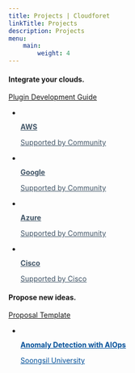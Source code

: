 ```yaml
---
title: Projects | Cloudforet
linkTitle: Projects
description: Projects
menu:
    main:
        weight: 4
---
```


<div class="inner">
    <section class="community-channels">
        <h4>Integrate your clouds.</h4>
	<a href="https://cloudforet.io/docs/developers/plugins/">Plugin Development Guide</a>
        <ul class="channels-list">
             <li class="channel-item">
                <a href="https://github.com/cloudforet-io/plugin-aws-cloud-service-inven-collector" style="color:#415567;" target="_blank" class="channel-link">
                    <figure class="channel-icon"><img src="/images/community/img_github.png" alt=""></figure>
                    <strong class="channel-name">AWS</strong>
                    <p class="channel-description">Supported by Community</p>
                </a>
            </li>
           <li class="channel-item">
                <a href="https://github.com/cloudforet-io/plugin-google-cloud-inven-collector" style="color:#415567;" target="_blank" class="channel-link">
                    <figure class="channel-icon"><img src="/images/community/img_github.png" alt=""></figure>
                    <strong class="channel-name">Google</strong>
                    <p class="channel-description">Supported by Community</p>
                </a>
            </li>
            <li class="channel-item">
                <a href="https://github.com/cloudforet-io/plugin-azure-inven-collector" style="color:#415567;" target="_blank" class="channel-link">
                    <figure class="channel-icon"><img src="/images/community/img_github.png" alt=""></figure>
                    <strong class="channel-name">Azure</strong>
                    <p class="channel-description">Supported by Community</p>
                </a>
            </li>
            <li class="channel-item">
                <a href="https://github.com/cloudforet-io" style="color:#415567;" target="_blank" class="channel-link">
                    <figure class="channel-icon"><img src="/images/community/img_github.png" alt=""></figure>
                    <strong class="channel-name">Cisco</strong>
                    <p class="channel-description">Supported by Cisco</p>
                </a>
            </li>
        </ul>
    </section>
    <section class="community-channels">
        <h4>Propose new ideas.</h4>
	<a href="https://github.com/cloudforet-io/tsc/tree/master/proposals">Proposal Template</a>
	<ul class="channels-list">
            <li class="channel-item">
                <a href="https://docs.google.com/presentation/d/1TAYh8YTiIJKfhn7d_XbtAGmyKkwEh-Xk/edit?usp=sharing&ouid=116730785145025907213&rtpof=true&sd=true" style="color:#004F99;" target="_blank" class="channel-link">
                    <figure class="channel-icon"><img src="/images/community/img_forum.png" alt=""></figure>
                    <strong class="channel-name">Anomaly Detection with AIOps</strong>
                    <p class="channel-description">Soongsil University</p>
                </a>
            </li>
	</ul>
    </section>
</div>

